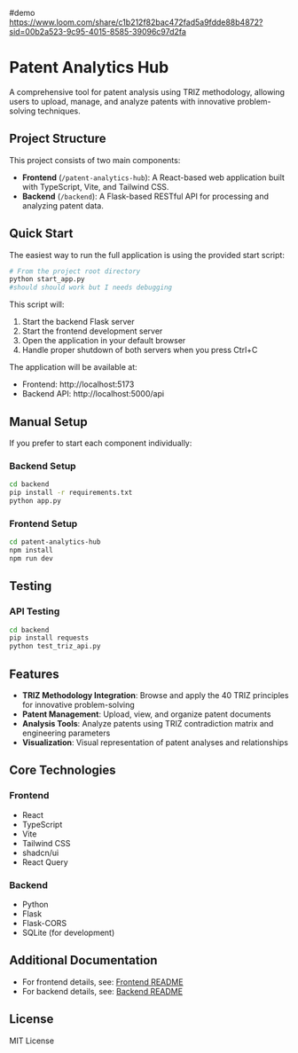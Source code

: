 #demo
https://www.loom.com/share/c1b212f82bac472fad5a9fdde88b4872?sid=00b2a523-9c95-4015-8585-39096c97d2fa

# Patent Analytics Hub


A comprehensive tool for patent analysis using TRIZ methodology, allowing users to upload, manage, and analyze patents with innovative problem-solving techniques.

## Project Structure

This project consists of two main components:

- **Frontend** (`/patent-analytics-hub`): A React-based web application built with TypeScript, Vite, and Tailwind CSS.
- **Backend** (`/backend`): A Flask-based RESTful API for processing and analyzing patent data.

## Quick Start

The easiest way to run the full application is using the provided start script:

```bash
# From the project root directory
python start_app.py
#should should work but I needs debugging 
```

This script will:
1. Start the backend Flask server
2. Start the frontend development server
3. Open the application in your default browser
4. Handle proper shutdown of both servers when you press Ctrl+C

The application will be available at:
- Frontend: http://localhost:5173
- Backend API: http://localhost:5000/api

## Manual Setup

If you prefer to start each component individually:

### Backend Setup

```bash
cd backend
pip install -r requirements.txt
python app.py
```

### Frontend Setup

```bash
cd patent-analytics-hub
npm install
npm run dev
```

## Testing

### API Testing

```bash
cd backend
pip install requests
python test_triz_api.py
```

## Features

- **TRIZ Methodology Integration**: Browse and apply the 40 TRIZ principles for innovative problem-solving
- **Patent Management**: Upload, view, and organize patent documents
- **Analysis Tools**: Analyze patents using TRIZ contradiction matrix and engineering parameters
- **Visualization**: Visual representation of patent analyses and relationships

## Core Technologies

### Frontend
- React
- TypeScript
- Vite
- Tailwind CSS
- shadcn/ui
- React Query

### Backend
- Python
- Flask
- Flask-CORS
- SQLite (for development)

## Additional Documentation

- For frontend details, see: [Frontend README](patent-analytics-hub/README.md)
- For backend details, see: [Backend README](backend/README.md)

## License

MIT License 
